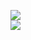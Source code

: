 [![](https://img.shields.io/badge/Made%20With-Github%20Spray-lightgrey.svg?style=for-the-badge&logo=github)](https://github.com/Annihil/github-spray#31684)  
[![](https://i.imgur.com/2DrTn0Z.gif)](https://github.com/Annihil/github-spray)